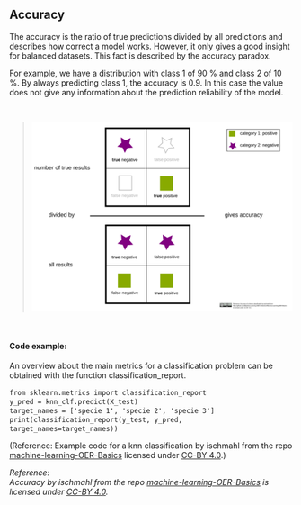 <!--
SPDX-FileCopyrightText: 2023 Machine-Learning-OER-Collection
SPDX-License-Identifier: CC-BY-4.0
-->
## Accuracy

The accuracy is the ratio of true predictions divided by all predictions and describes how correct a model works. However, it only gives a good insight for balanced datasets. This fact is described by the accuracy paradox.

For example, we have a distribution with class 1 of 90 % and class 2 of 10 %. By always predicting class 1, the accuracy is 0.9. In this case the value does not give any information about the prediction reliability of the model.


<br>

>![accuracy](../img/accuracy_binary_classification.svg)

<br>

#### Code example:

An overview about the main metrics for a classification problem can be obtained with the function classification_report.

    from sklearn.metrics import classification_report
    y_pred = knn_clf.predict(X_test)
    target_names = ['specie 1', 'specie 2', 'specie 3']
    print(classification_report(y_test, y_pred, target_names=target_names))

(Reference: Example code for a knn classification by ischmahl from the repo [machine-learning-OER-Basics](https://github.com/Machine-Learning-OER-Collection/Machine-Learning-OER-Basics) licensed under [CC-BY 4.0](https://creativecommons.org/licenses/by/4.0/).)

_Reference:  
Accuracy by ischmahl from the repo [machine-learning-OER-Basics](https://github.com/Machine-Learning-OER-Collection/Machine-Learning-OER-Basics) is licensed under [CC-BY 4.0](https://creativecommons.org/licenses/by/4.0/)._
